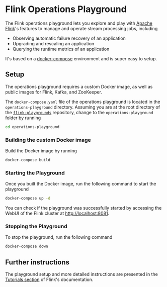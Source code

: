 # Flink Operations Playground

The Flink operations playground lets you explore and play with [Apache Flink](https://flink.apache.org)'s features to manage and operate stream processing jobs, including

* Observing automatic failure recovery of an application
* Upgrading and rescaling an application
* Querying the runtime metrics of an application

It's based on a [docker-compose](https://docs.docker.com/compose/) environment and is super easy to setup.

## Setup

The operations playground requires a custom Docker image, as well as public images for Flink, Kafka, and ZooKeeper. 

The `docker-compose.yaml` file of the operations playground is located in the `operations-playground` directory. Assuming you are at the root directory of the [`flink-playgrounds`](https://github.com/apache/flink-playgrounds) repository, change to the `operations-playground` folder by running

```bash
cd operations-playground
```

### Building the custom Docker image

Build the Docker image by running

```bash
docker-compose build
```

### Starting the Playground

Once you built the Docker image, run the following command to start the playground

```bash
docker-compose up -d
```

You can check if the playground was successfully started by accessing the WebUI of the Flink cluster at [http://localhost:8081](http://localhost:8081).

### Stopping the Playground

To stop the playground, run the following command

```bash
docker-compose down
```

## Further instructions

The playground setup and more detailed instructions are presented in the
[Tutorials section](https://ci.apache.org/projects/flink/flink-docs-release-1.8/tutorials/docker-playgrounds/flink-operations-playground.html) of Flink's documentation.
